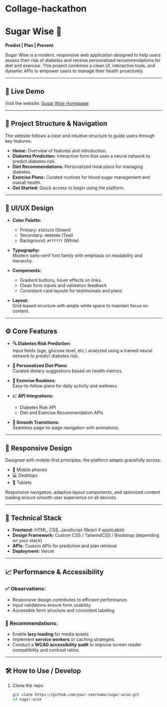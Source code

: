 # Collage-hackathon
# Sugar Wise 🌿

**Predict | Plan | Prevent**

Sugar Wise is a modern, responsive web application designed to help users assess their risk of diabetes and receive personalized recommendations for diet and exercise. This project combines a clean UI, interactive tools, and dynamic APIs to empower users to manage their health proactively.

---

## 🔗 Live Demo

Visit the website: [Sugar Wise Homepage](https://csd-sugar-wise.vercel.app/)

---

## 📂 Project Structure & Navigation

The website follows a clear and intuitive structure to guide users through key features:

- **Home:** Overview of features and introduction.
- **Diabetes Prediction:** Interactive form that uses a neural network to predict diabetes risk.
- **Diet Recommendations:** Personalized meal plans for managing diabetes.
- **Exercise Plans:** Curated routines for blood sugar management and overall health.
- **Get Started:** Quick access to begin using the platform.


---

## 🎨 UI/UX Design

- **Color Palette:**  
  - Primary: `#1b5e20` (Green)  
  - Secondary: `#008080` (Teal)  
  - Background: `#ffffff` (White)

- **Typography:**  
  Modern sans-serif font family with emphasis on readability and hierarchy.

- **Components:**  
  - Gradient buttons, hover effects on links  
  - Clean form inputs and validation feedback  
  - Consistent card layouts for testimonials and plans

- **Layout:**  
  Grid-based structure with ample white space to maintain focus on content.

---

## ⚙️ Core Features

- **🔍 Diabetes Risk Prediction:**  
  Input fields (age, glucose level, etc.) analyzed using a trained neural network to predict diabetes risk.

- **🥗 Personalized Diet Plans:**  
  Curated dietary suggestions based on health metrics.

- **🏃 Exercise Routines:**  
  Easy-to-follow plans for daily activity and wellness.

- **📈 API Integrations:**  
  - Diabetes Risk API  
  - Diet and Exercise Recommendation APIs

- **🔁 Smooth Transitions:**  
  Seamless page-to-page navigation with animations.

---

## 📱 Responsive Design

Designed with mobile-first principles, the platform adapts gracefully across:

- 📱 Mobile phones  
- 💻 Desktops  
- 📱 Tablets  

Responsive navigation, adaptive layout components, and optimized content loading ensure smooth user experience on all devices.

---

## 🚀 Technical Stack

- **Frontend:** HTML, CSS, JavaScript (React if applicable)
- **Design Framework:** Custom CSS / TailwindCSS / Bootstrap (depending on your stack)
- **APIs:** Custom APIs for prediction and plan retrieval
- **Deployment:** Vercel

---

## 📈 Performance & Accessibility

### ✅ Observations:

- Responsive design contributes to efficient performance.
- Input validations ensure form usability.
- Accessible form structure and consistent labeling.

### 🔧 Recommendations:

- Enable **lazy loading** for media assets.
- Implement **service workers** or caching strategies.
- Conduct a **WCAG accessibility audit** to improve screen reader compatibility and contrast ratios.

---

## 🛠 How to Use / Develop

1. Clone the repo:
   ```bash
   git clone https://github.com/your-username/sugar-wise.git
   cd sugar-wise
